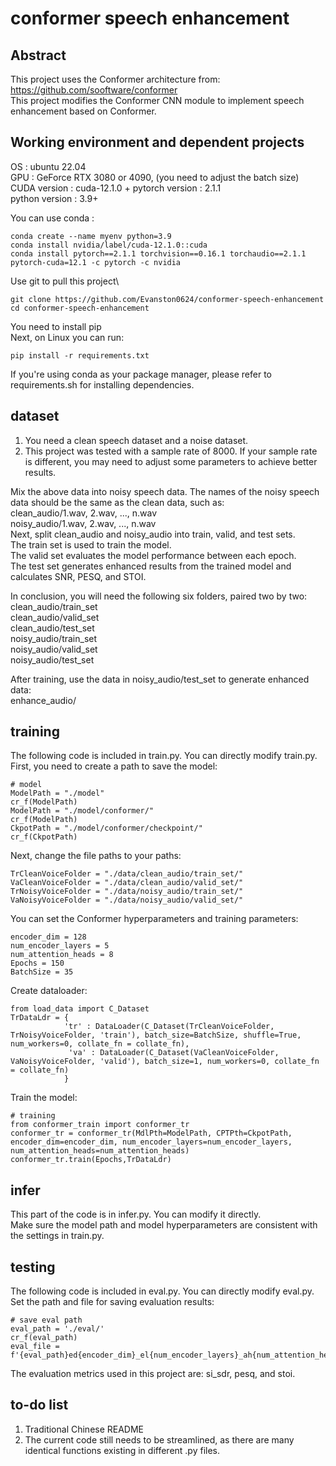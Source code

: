 # conformer speech enhancement
## Abstract
This project uses the Conformer architecture from:  
https://github.com/sooftware/conformer  
This project modifies the Conformer CNN module to implement speech enhancement based on Conformer.

## Working environment and dependent projects
OS : ubuntu 22.04  
GPU : GeForce RTX 3080 or 4090,  (you need to adjust the batch size)  
CUDA version : cuda-12.1.0 +
pytorch version : 2.1.1  
python version : 3.9+  

You can use conda :
```
conda create --name myenv python=3.9
conda install nvidia/label/cuda-12.1.0::cuda
conda install pytorch==2.1.1 torchvision==0.16.1 torchaudio==2.1.1 pytorch-cuda=12.1 -c pytorch -c nvidia
```

Use git to pull this project\
```
git clone https://github.com/Evanston0624/conformer-speech-enhancement
cd conformer-speech-enhancement
```

You need to install pip\
Next, on Linux you can run:
```
pip install -r requirements.txt
```
If you're using conda as your package manager, please refer to requirements.sh for installing dependencies.  
## dataset
1. You need a clean speech dataset and a noise dataset.
2. This project was tested with a sample rate of 8000. If your sample rate is different, you may need to adjust some parameters to achieve better results.  

Mix the above data into noisy speech data. The names of the noisy speech data should be the same as the clean data, such as:  
clean_audio/1.wav, 2.wav, ..., n.wav  
noisy_audio/1.wav, 2.wav, ..., n.wav  
Next, split clean_audio and noisy_audio into train, valid, and test sets.  
The train set is used to train the model.  
The valid set evaluates the model performance between each epoch.  
The test set generates enhanced results from the trained model and calculates SNR, PESQ, and STOI.  

In conclusion, you will need the following six folders, paired two by two:  
clean_audio/train_set  
clean_audio/valid_set  
clean_audio/test_set  
noisy_audio/train_set  
noisy_audio/valid_set  
noisy_audio/test_set  

After training, use the data in noisy_audio/test_set to generate enhanced data:  
enhance_audio/  

## training
The following code is included in train.py. You can directly modify train.py.  
First, you need to create a path to save the model:  
```
# model
ModelPath = "./model"
cr_f(ModelPath)
ModelPath = "./model/conformer/"
cr_f(ModelPath)
CkpotPath = "./model/conformer/checkpoint/"
cr_f(CkpotPath)
```
Next, change the file paths to your paths:  
```
TrCleanVoiceFolder = "./data/clean_audio/train_set/"
VaCleanVoiceFolder = "./data/clean_audio/valid_set/"
TrNoisyVoiceFolder = "./data/noisy_audio/train_set/"
VaNoisyVoiceFolder = "./data/noisy_audio/valid_set/"
```

You can set the Conformer hyperparameters and training parameters:  
```
encoder_dim = 128
num_encoder_layers = 5
num_attention_heads = 8
Epochs = 150
BatchSize = 35
```

Create dataloader:  
```
from load_data import C_Dataset
TrDataLdr = {
            'tr' : DataLoader(C_Dataset(TrCleanVoiceFolder, TrNoisyVoiceFolder, 'train'), batch_size=BatchSize, shuffle=True, num_workers=0, collate_fn = collate_fn),
             'va' : DataLoader(C_Dataset(VaCleanVoiceFolder, VaNoisyVoiceFolder, 'valid'), batch_size=1, num_workers=0, collate_fn = collate_fn)
            }
```

Train the model:  
```
# training
from conformer_train import conformer_tr
conformer_tr = conformer_tr(MdlPth=ModelPath, CPTPth=CkpotPath, encoder_dim=encoder_dim, num_encoder_layers=num_encoder_layers, num_attention_heads=num_attention_heads)
conformer_tr.train(Epochs,TrDataLdr)
```
## infer
This part of the code is in infer.py. You can modify it directly.  
Make sure the model path and model hyperparameters are consistent with the settings in train.py.  

## testing
The following code is included in eval.py. You can directly modify eval.py.  
Set the path and file for saving evaluation results:  
```
# save eval path
eval_path = './eval/'
cr_f(eval_path)
eval_file = f'{eval_path}ed{encoder_dim}_el{num_encoder_layers}_ah{num_attention_heads}.txt'
```
The evaluation metrics used in this project are: si_sdr, pesq, and stoi.  

## to-do list
1. Traditional Chinese README
2. The current code still needs to be streamlined, as there are many identical functions existing in different .py files.  
